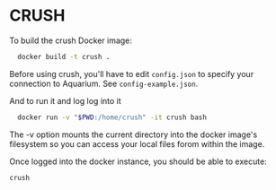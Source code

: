 CRUSH
=====

To build the crush Docker image:

```bash
  docker build -t crush .
```

Before using crush, you'll have to edit `config.json` to specify your connection to Aquarium. See `config-example.json`. 

And to run it and log log into it

```bash
  docker run -v "$PWD:/home/crush" -it crush bash
```

The -v option mounts the current directory into the docker image's filesystem so you can access your local files forom within the image. 

Once logged into the docker instance, you should be able to execute:

```bash
crush
```